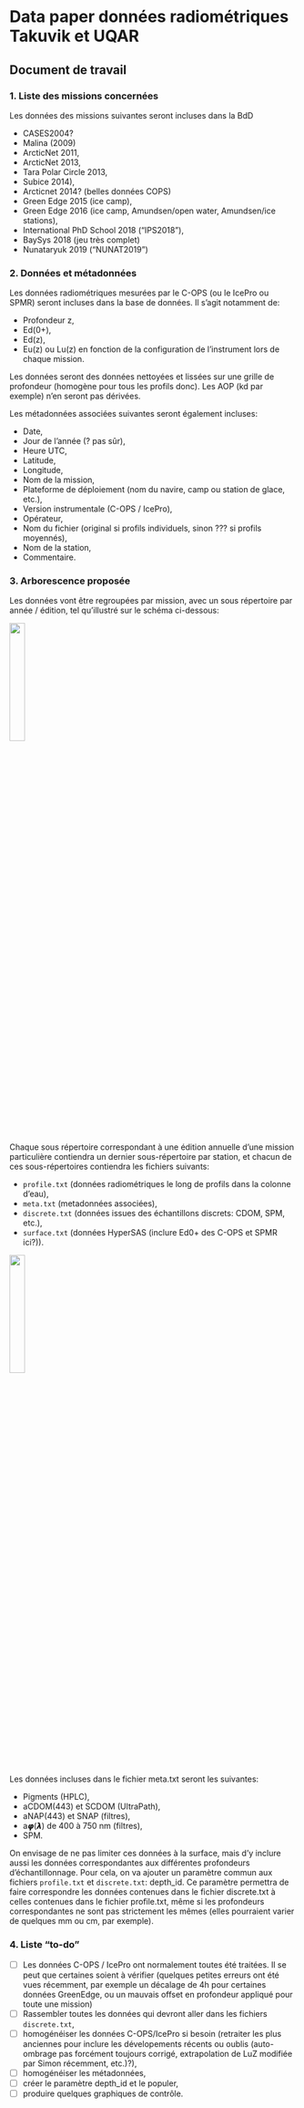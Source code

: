 # Data paper données radiométriques Takuvik et UQAR
## Document de travail


### 1. Liste des missions concernées
Les données des missions suivantes seront incluses dans la BdD
* CASES2004?
* Malina (2009)
* ArcticNet 2011,
* ArcticNet 2013,
* Tara Polar Circle 2013,
* Subice 2014),
* Arcticnet 2014?  (belles données COPS)
* Green Edge 2015 (ice camp),
* Green Edge 2016 (ice camp, Amundsen/open water, Amundsen/ice stations),
* International PhD School 2018 (“IPS2018”),
* BaySys 2018 (jeu très complet)
* Nunataryuk 2019 (“NUNAT2019”)


### 2. Données et métadonnées
Les données radiométriques mesurées par le C-OPS (ou le IcePro ou SPMR) seront incluses dans la base de données. Il s’agit notamment de:
* Profondeur z,
* Ed(0+),
* Ed(z),
* Eu(z) ou Lu(z) en fonction de la configuration de l’instrument lors de chaque mission.

Les données seront des données nettoyées et lissées sur une grille de profondeur (homogène pour tous les profils donc). Les AOP (kd par exemple) n’en seront pas dérivées.

Les métadonnées associées suivantes seront également incluses:
* Date,
* Jour de l’année (? pas sûr),
* Heure UTC,
* Latitude,
* Longitude,
* Nom de la mission,
* Plateforme de déploiement (nom du navire, camp ou station de glace, etc.),
* Version instrumentale (C-OPS / IcePro),
* Opérateur,
* Nom du fichier (original si profils individuels, sinon ??? si profils moyennés),
* Nom de la station,
* Commentaire.


### 3. Arborescence proposée
Les données vont être regroupées par mission, avec un sous répertoire par année / édition, tel qu’illustré sur le schéma ci-dessous:

<img src="https://user-images.githubusercontent.com/24660132/103033697-0d131300-4531-11eb-94de-b38cad9ea17c.png" width="23%"></img> 

Chaque sous répertoire correspondant à une édition annuelle d’une mission particulière contiendra un dernier sous-répertoire par station, et chacun de ces sous-répertoires contiendra les fichiers suivants:
* `profile.txt` (données radiométriques le long de profils dans la colonne d’eau),
* `meta.txt` (metadonnées associées),
* `discrete.txt` (données issues des échantillons discrets: CDOM, SPM, etc.),
* `surface.txt` (données HyperSAS (inclure Ed0+ des C-OPS et SPMR ici?)).

<img src="https://user-images.githubusercontent.com/24660132/103030653-3da37e80-452a-11eb-8cbe-6f0775aa715b.png" width="23%"></img> 

Les données incluses dans le fichier meta.txt seront les suivantes:
* Pigments (HPLC),
* aCDOM(443) et SCDOM (UltraPath),
* aNAP(443) et SNAP (filtres),
* a𝞿(𝞴) de 400 à 750 nm (filtres),
* SPM.

On envisage de ne pas limiter ces données à la surface, mais d’y inclure aussi les données correspondantes aux différentes profondeurs d’échantillonnage. Pour cela, on va ajouter un paramètre commun aux fichiers `profile.txt` et `discrete.txt`: depth_id. Ce paramètre permettra de faire correspondre les données contenues dans le fichier discrete.txt à celles contenues dans le fichier profile.txt, même si les profondeurs correspondantes ne sont pas strictement les mêmes (elles pourraient varier de quelques mm ou cm, par exemple).


### 4. Liste “to-do”
- [ ]  Les données C-OPS / IcePro ont normalement toutes été traitées. Il se peut que certaines soient à vérifier (quelques petites erreurs ont été vues récemment, par exemple un décalage de 4h pour certaines données GreenEdge, ou un mauvais offset en profondeur appliqué pour toute une mission)
- [ ]  Rassembler toutes les données qui devront aller dans les fichiers `discrete.txt`,
- [ ]  homogénéiser les données C-OPS/IcePro si besoin (retraiter les plus anciennes pour inclure les dévelopements récents ou oublis (auto-ombrage pas forcément toujours corrigé, extrapolation de LuZ modifiée par Simon récemment, etc.)?),
- [ ]  homogénéiser les métadonnées,
- [ ]  créer le paramètre depth_id et le populer,
- [ ]  produire quelques graphiques de contrôle.
